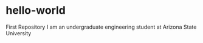 # hello-world
First Repository
I am an undergraduate engineering student at Arizona State University
